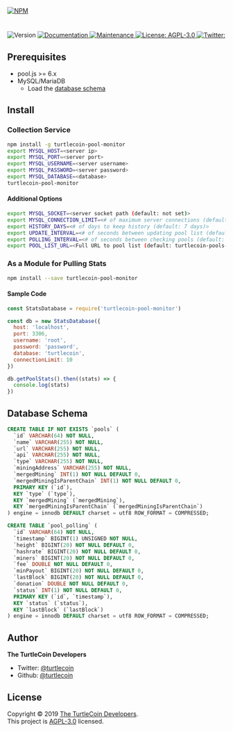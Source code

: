 [![NPM](https://nodei.co/npm/turtlecoin-pool-monitor.png?downloads=true&stars=true)](https://nodei.co/npm/turtlecoin-pool-monitor/)

<h1 align="center"></h1>
<p>
  <img alt="Version" src="https://img.shields.io/badge/version-0.0.1-blue.svg?cacheSeconds=2592000" />
  <a href="https://github.com/turtlecoin/turtlecoin-pool-monitor#readme">
    <img alt="Documentation" src="https://img.shields.io/badge/documentation-meh-brightgreen.svg" target="_blank" />
  </a>
  <a href="https://github.com/turtlecoin/turtlecoin-pool-monitor/graphs/commit-activity">
    <img alt="Maintenance" src="https://img.shields.io/badge/Maintained%3F-yes-green.svg" target="_blank" />
  </a>
  <a href="https://github.com/turtlecoin/turtlecoin-pool-monitor/blob/master/LICENSE">
    <img alt="License: AGPL-3.0" src="https://img.shields.io/badge/License-AGPL-yellow.svg" target="_blank" />
  </a>
  <a href="https://twitter.com/ ">
    <img alt="Twitter:  " src="https://img.shields.io/twitter/follow/_turtlecoin.svg?style=social" target="_blank" />
  </a>
</p>

## Prerequisites

* pool.js >= 6.x
* MySQL/MariaDB
  * Load the [database schema](#database-schema)

## Install



### Collection Service

```sh
npm install -g turtlecoin-pool-monitor
export MYSQL_HOST=<server ip>
export MYSQL_PORT=<server port>
export MYSQL_USERNAME=<server username>
export MYSQL_PASSWORD=<server password>
export MYSQL_DATABASE=<database>
turtlecoin-pool-monitor
```

#### Additional Options

```sh
export MYSQL_SOCKET=<server socket path (default: not set)>
export MYSQL_CONNECTION_LIMIT=<# of maximum server connections (default: 10)>
export HISTORY_DAYS=<# of days to keep history (default: 7 days)>
export UPDATE_INTERVAL=<# of seconds between updating pool list (default: 1 hour)>
export POLLING_INTERVAL=<# of seconds between checking pools (default: 15s)>
export POOL_LIST_URL=<Full URL to pool list (default: turtlecoin-pools-json)>
```

### As a Module for Pulling Stats

```sh
npm install --save turtlecoin-pool-monitor
```

#### Sample Code

```javascript
const StatsDatabase = require('turtlecoin-pool-monitor')

const db = new StatsDatabase({
  host: 'localhost',
  port: 3306,
  username: 'root',
  password: 'password',
  database: 'turtlecoin',
  connectionLimit: 10
})

db.getPoolStats().then((stats) => {
  console.log(stats)
})
```

## Database Schema

```sql
CREATE TABLE IF NOT EXISTS `pools` (
  `id` VARCHAR(64) NOT NULL, 
  `name` VARCHAR(255) NOT NULL, 
  `url` VARCHAR(255) NOT NULL, 
  `api` VARCHAR(255) NOT NULL, 
  `type` VARCHAR(255) NOT NULL, 
  `miningAddress` VARCHAR(255) NOT NULL, 
  `mergedMining` INT(1) NOT NULL DEFAULT 0, 
  `mergedMiningIsParentChain` INT(1) NOT NULL DEFAULT 0,
  PRIMARY KEY (`id`),
  KEY `type` (`type`), 
  KEY `mergedMining` (`mergedMining`), 
  KEY `mergedMiningIsParentChain` (`mergedMiningIsParentChain`)
) engine = innodb DEFAULT charset = utf8 ROW_FORMAT = COMPRESSED;

CREATE TABLE `pool_polling` (
  `id` VARCHAR(64) NOT NULL, 
  `timestamp` BIGINT(1) UNSIGNED NOT NULL, 
  `height` BIGINT(20) NOT NULL DEFAULT 0, 
  `hashrate` BIGINT(20) NOT NULL DEFAULT 0, 
  `miners` BIGINT(20) NOT NULL DEFAULT 0, 
  `fee` DOUBLE NOT NULL DEFAULT 0, 
  `minPayout` BIGINT(20) NOT NULL DEFAULT 0, 
  `lastBlock` BIGINT(20) NOT NULL DEFAULT 0, 
  `donation` DOUBLE NOT NULL DEFAULT 0, 
  `status` INT(1) NOT NULL DEFAULT 0,
  PRIMARY KEY (`id`, `timestamp`), 
  KEY `status` (`status`), 
  KEY `lastBlock` (`lastBlock`)
) engine = innodb DEFAULT charset = utf8 ROW_FORMAT = COMPRESSED;
```

## Author

**The TurtleCoin Developers**

* Twitter: [@turtlecoin](https://twitter.com/_turtlecoin )
* Github: [@turtlecoin](https://github.com/turtlecoin)

## License

Copyright © 2019 [The TurtleCoin Developers](https://github.com/turtlecoin).<br />
This project is [AGPL-3.0](https://github.com/turtlecoin/cryptodira/blob/master/LICENSE) licensed.
